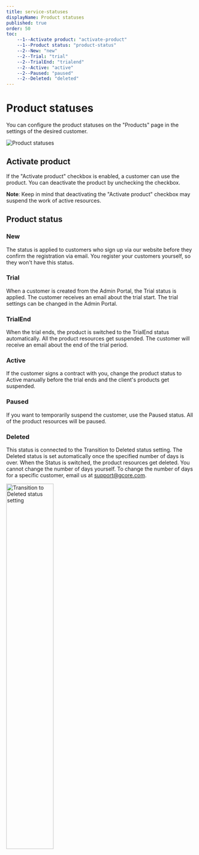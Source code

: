 ```yaml
---
title: service-statuses
displayName: Product statuses
published: true
order: 50
toc:
    --1--Activate product: "activate-product"
    --1--Product status: "product-status"
    --2--New: "new" 
    --2--Trial: "trial" 
    --2--TrialEnd: "trialend" 
    --2--Active: "active" 
    --2--Paused: "paused" 
    --2--Deleted: "deleted" 
---
```

# Product statuses

You can configure the product statuses on the "Products" page in the settings of the desired customer.

<img src="https://assets.gcore.pro/docs/reseller-support/service-statuses/client-services-10.png" alt="Product statuses">

## Activate product 

If the "Activate product" checkbox is enabled, a customer can use the product. You can deactivate the product by unchecking the checkbox.

**Note**: Keep in mind that deactivating the "Activate product" checkbox may suspend the work of active resources.

## Product status

### New

The status is applied to customers who sign up via our website before they confirm the registration via email. You register your customers yourself, so they won't have this status.

### Trial

When a customer is created from the Admin Portal, the Trial status is applied. The customer receives an email about the trial start. The trial settings can be changed in the Admin Portal.

### TrialEnd

When the trial ends, the product is switched to the TrialEnd status automatically. All the product resources get suspended. The customer will receive an email about the end of the trial period.

### Active

If the customer signs a contract with you, change the product status to Active manually before the trial ends and the client's products get suspended.

### Paused

If you want to temporarily suspend the customer, use the Paused status. All of the product resources will be paused.

### Deleted

This status is connected to the Transition to Deleted status setting. The Deleted status is set automatically once the specified number of days is over. When the Status is switched, the product resources get deleted. You cannot change the number of days yourself. To change the number of days for a specific customer, email us at [support@gcore.com](mailto:support@gcore.com). 

<img src="https://assets.gcore.pro/docs/reseller-support/service-statuses/status-deleted-20.png" alt="Transition to Deleted status setting" width="50%">
